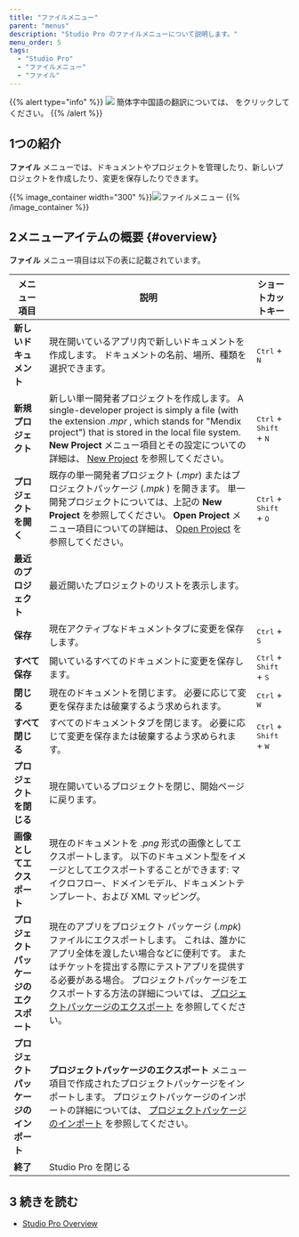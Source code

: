 ```yaml
---
title: "ファイルメニュー"
parent: "menus"
description: "Studio Pro のファイルメニューについて説明します。"
menu_order: 5
tags:
  - "Studio Pro"
  - "ファイルメニュー"
  - "ファイル"
---
```


{{% alert type="info" %}}
<img src="attachments/chinese-translation/china.png" style="display: inline-block; margin: 0" /> 簡体字中国語の翻訳については、 [<unk> <unk> <unk>](https://cdn.mendix.tencent-cloud.com/documentation/refguide8/file-menu.pdf) をクリックしてください。
{{% /alert %}}

## 1つの紹介

**ファイル** メニューでは、ドキュメントやプロジェクトを管理したり、新しいプロジェクトを作成したり、変更を保存したりできます。

{{% image_container width="300" %}}![ファイルメニュー](attachments/file-menu/file-menu.png)
{{% /image_container %}}

## 2メニューアイテムの概要 {#overview}

**ファイル** メニュー項目は以下の表に記載されています。

| メニュー項目                 | 説明                                                                                                                                                                                                                                                    | ショートカットキー                                         |
| ---------------------- | ----------------------------------------------------------------------------------------------------------------------------------------------------------------------------------------------------------------------------------------------------- | ------------------------------------------------- |
| **新しいドキュメント**          | 現在開いているアプリ内で新しいドキュメントを作成します。 ドキュメントの名前、場所、種類を選択できます。                                                                                                                                                                                                  | <kbd>Ctrl</kbd> + <kbd>N</kbd>                    |
| **新規プロジェクト**           | 新しい単一開発者プロジェクトを作成します。 A single-developer project is simply a file (with the extension *.mpr* , which stands for "Mendix project") that is stored in the local file system. **New Project** メニュー項目とその設定についての詳細は、 [New Project](new-project) を参照してください。 | <kbd>Ctrl</kbd> + <kbd>Shift</kbd> + <kbd>N</kbd> |
| **プロジェクトを開く**          | 既存の単一開発者プロジェクト (*.mpr*) またはプロジェクトパッケージ (*.mpk* ) を開きます。 単一開発プロジェクトについては、上記の **New Project** を参照してください。 **Open Project** メニュー項目についての詳細は、 [Open Project](open-app-dialog) を参照してください。                                                                    | <kbd>Ctrl</kbd> + <kbd>Shift</kbd> + <kbd>O</kbd> |
| **最近のプロジェクト**          | 最近開いたプロジェクトのリストを表示します。                                                                                                                                                                                                                                |                                                   |
| **保存**                 | 現在アクティブなドキュメントタブに変更を保存します。                                                                                                                                                                                                                            | <kbd>Ctrl</kbd> + <kbd>S</kbd>                    |
| **すべて保存**              | 開いているすべてのドキュメントに変更を保存します。                                                                                                                                                                                                                             | <kbd>Ctrl</kbd> + <kbd>Shift</kbd> + <kbd>S</kbd> |
| **閉じる**                | 現在のドキュメントを閉じます。 必要に応じて変更を保存または破棄するよう求められます。                                                                                                                                                                                                           | <kbd>Ctrl</kbd> + <kbd>W</kbd>                    |
| **すべて閉じる**             | すべてのドキュメントタブを閉じます。 必要に応じて変更を保存または破棄するよう求められます。                                                                                                                                                                                                        | <kbd>Ctrl</kbd> + <kbd>Shift</kbd> + <kbd>W</kbd> |
| **プロジェクトを閉じる**         | 現在開いているプロジェクトを閉じ、開始ページに戻ります。                                                                                                                                                                                                                          |                                                   |
| **画像としてエクスポート**        | 現在のドキュメントを *.png* 形式の画像としてエクスポートします。 以下のドキュメント型をイメージとしてエクスポートすることができます: マイクロフロー、ドメインモデル、ドキュメントテンプレート、および XML マッピング。                                                                                                                                   |                                                   |
| **プロジェクトパッケージのエクスポート** | 現在のアプリをプロジェクト パッケージ (*.mpk*) ファイルにエクスポートします。 これは、誰かにアプリ全体を渡したい場合などに便利です。 またはチケットを提出する際にテストアプリを提供する必要がある場合。 プロジェクトパッケージをエクスポートする方法の詳細については、 [プロジェクトパッケージのエクスポート](export-project-package-dialog) を参照してください。                                             |                                                   |
| **プロジェクトパッケージのインポート**  | **プロジェクトパッケージのエクスポート** メニュー項目で作成されたプロジェクトパッケージをインポートします。 プロジェクトパッケージのインポートの詳細については、 [プロジェクトパッケージのインポート](import-project-package-dialog) を参照してください。                                                                                                     |                                                   |
| **終了**                 | Studio Pro を閉じる                                                                                                                                                                                                                                       |                                                   |

## 3 続きを読む

* [Studio Pro Overview](studio-pro-overview)

